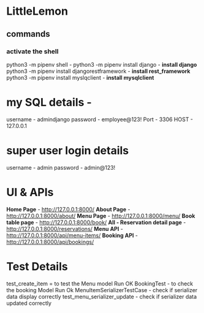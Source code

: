 # LittleLemon

## commands
### activate the shell
  
  python3 -m pipenv shell - 
  python3 -m pipenv install django - **install django**
  python3 -m pipenv install djangorestframework - **install rest_framework**
  python3 -m pipenv install myslqclient  - **install mysqlclient**
# my SQL details - 
  username - admindjango 
  password - employee@123!
  Port - 3306
  HOST - 127.0.0.1

# super user login details
  username - admin
  password  - admin@123!

# UI & APIs
  **Home Page** - http://127.0.0.1:8000/
  **About Page** - http://127.0.0.1:8000/about/
  **Menu Page** - http://127.0.0.1:8000/menu/
  **Book table page** - http://127.0.0.1:8000/book/
  **All - Reservation detail page** - http://127.0.0.1:8000/reservations/
  **Menu API** - http://127.0.0.1:8000/api/menu-items/
  **Booking API** - http://127.0.0.1:8000/api/bookings/

# Test Details
  test_create_item =  to test the Menu model Run OK
  BookingTest - to check the booking Model Run Ok
  MenuItemSerializerTestCase - check if serializer data display correctly
  test_menu_serializer_update - check if serializer data updated correctly

  
